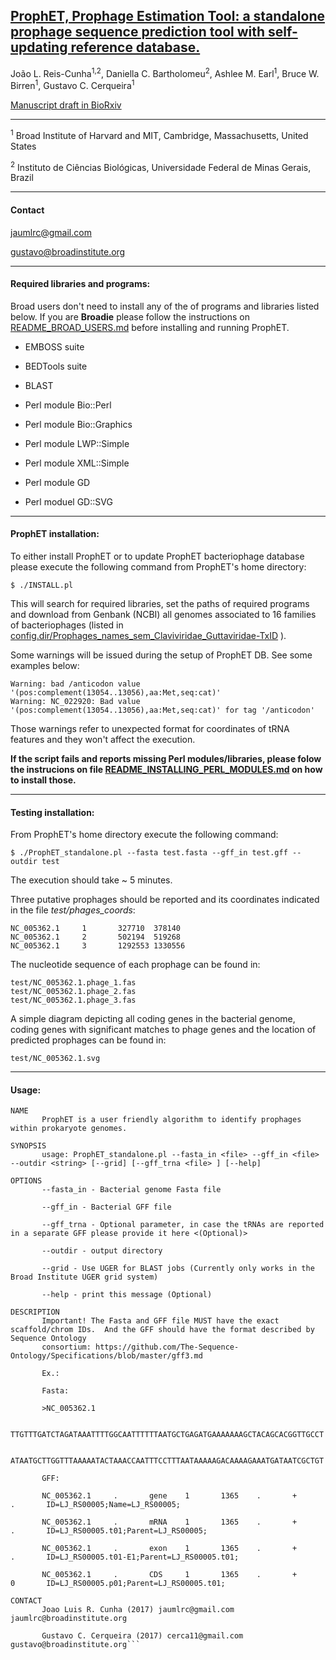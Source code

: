 
<a href="http://www.biorxiv.org/content/early/2017/08/16/176750"><h2>ProphET, Prophage Estimation Tool: a standalone prophage sequence prediction tool with self-updating reference database.</h2></a>

João L. Reis-Cunha<sup>1,2</sup>, Daniella C. Bartholomeu<sup>2</sup>, Ashlee M. Earl<sup>1</sup>,  Bruce W. Birren<sup>1</sup>, Gustavo C. Cerqueira<sup>1</sup>


<a href="http://www.biorxiv.org/content/early/2017/08/16/176750">Manuscript draft in BioRxiv</a>

------

<sup>1</sup> Broad Institute of Harvard and MIT, Cambridge, Massachusetts, United States

<sup>2</sup> Instituto de Ciências Biológicas, Universidade Federal de Minas Gerais, Brazil

------
<h4>Contact</h4>

<a href="mailto:jaumlrc@gmail.com">jaumlrc@gmail.com</a>

gustavo@broadinstitute.org

------
<h4>Required libraries and programs:</h4>

Broad users don't need to install any of the of programs and libraries listed below. If you are **Broadie** please follow the instructions on [README_BROAD_USERS.md](README_BROAD_USERS.md)  before installing and running ProphET.

* EMBOSS suite

* BEDTools suite

* BLAST

* Perl module Bio::Perl

* Perl module Bio::Graphics

* Perl module LWP::Simple

* Perl module XML::Simple

* Perl module GD

* Perl moduel GD::SVG



------
<h4>ProphET installation:</h4>

To either install ProphET or to update ProphET bacteriophage database please execute the following command from ProphET's home directory:
```
$ ./INSTALL.pl
```

This will search for required libraries, set the paths of required programs and download from Genbank (NCBI) all genomes associated to 16 families of bacteriophages
(listed in [config.dir/Prophages_names_sem_Claviviridae_Guttaviridae-TxID](config.dir/Prophages_names_sem_Claviviridae_Guttaviridae-TxID) ).


Some warnings will be issued during the setup of ProphET DB. See some examples below: 
```
Warning: bad /anticodon value '(pos:complement(13054..13056),aa:Met,seq:cat)'
Warning: NC_022920: Bad value '(pos:complement(13054..13056),aa:Met,seq:cat)' for tag '/anticodon'
```
Those warnings refer to unexpected format for coordinates of tRNA features and they won't affect the execution.


**If the script fails and reports missing Perl modules/libraries, please folow the instrucions on file  [README_INSTALLING_PERL_MODULES.md](README_INSTALLING_PERL_MODULES.md) on how to install those.**
 

------

<h4>Testing installation:</h4>

From ProphET's home directory execute the following command:
```
$ ./ProphET_standalone.pl --fasta test.fasta --gff_in test.gff --outdir test
```
The execution should take ~ 5 minutes.

Three putative prophages should be reported and its coordinates indicated in the file *test/phages_coords*:
```
NC_005362.1     1       327710  378140
NC_005362.1     2       502194  519268
NC_005362.1     3       1292553 1330556
```

The nucleotide sequence of each prophage can be found in:
```
test/NC_005362.1.phage_1.fas
test/NC_005362.1.phage_2.fas
test/NC_005362.1.phage_3.fas
```

A simple diagram depicting all coding genes in the bacterial genome, coding genes with significant matches to phage genes and the location of predicted prophages can be found in:
```
test/NC_005362.1.svg
```


------

<h4>Usage:</h4>

```
NAME
       ProphET is a user friendly algorithm to identify prophages within prokaryote genomes.

SYNOPSIS
       usage: ProphET_standalone.pl --fasta_in <file> --gff_in <file> --outdir <string> [--grid] [--gff_trna <file> ] [--help]

OPTIONS
       --fasta_in - Bacterial genome Fasta file

       --gff_in - Bacterial GFF file

       --gff_trna - Optional parameter, in case the tRNAs are reported in a separate GFF please provide it here <(Optional)>

       --outdir - output directory

       --grid - Use UGER for BLAST jobs (Currently only works in the Broad Institute UGER grid system)

       --help - print this message (Optional)

DESCRIPTION
       Important! The Fasta and GFF file MUST have the exact scaffold/chrom IDs.  And the GFF should have the format described by Sequence Ontology
       consortium: https://github.com/The-Sequence-Ontology/Specifications/blob/master/gff3.md

       Ex.:

       Fasta:

       >NC_005362.1

       TTGTTTGATCTAGATAAATTTTGGCAATTTTTTAATGCTGAGATGAAAAAAAGCTACAGCACGGTTGCCT

       ATAATGCTTGGTTTAAAAATACTAAACCAATTTCCTTTAATAAAAAGACAAAAGAAATGATAATCGCTGT

       GFF:

       NC_005362.1     .       gene    1       1365    .       +       .       ID=LJ_RS00005;Name=LJ_RS00005;

       NC_005362.1     .       mRNA    1       1365    .       +       .       ID=LJ_RS00005.t01;Parent=LJ_RS00005;

       NC_005362.1     .       exon    1       1365    .       +       .       ID=LJ_RS00005.t01-E1;Parent=LJ_RS00005.t01;

       NC_005362.1     .       CDS     1       1365    .       +       0       ID=LJ_RS00005.p01;Parent=LJ_RS00005.t01;

CONTACT
       Joao Luis R. Cunha (2017) jaumlrc@gmail.com jaumlrc@broadinstitute.org

       Gustavo C. Cerqueira (2017) cerca11@gmail.com gustavo@broadinstitute.org```

